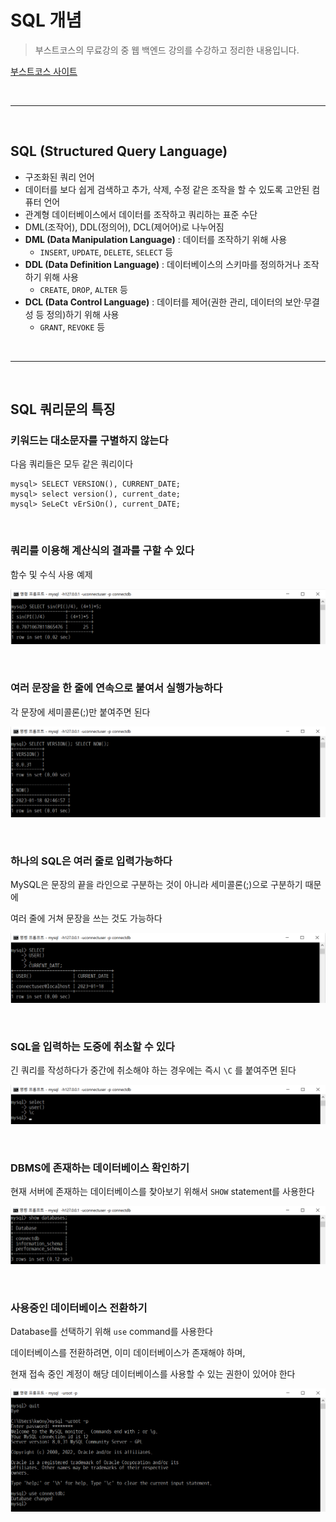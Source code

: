# SQL 개념

> 부스트코스의 무료강의 중 웹 백엔드 강의를 수강하고 정리한 내용입니다.

[부스트코스 사이트](https://www.boostcourse.org/opencourse)

<br>

---

<br>

## **SQL (Structured Query Language)**

- 구조화된 쿼리 언어
- 데이터를 보다 쉽게 검색하고 추가, 삭제, 수정 같은 조작을 할 수 있도록 고안된 컴퓨터 언어
- 관계형 데이터베이스에서 데이터를 조작하고 쿼리하는 표준 수단
- DML(조작어), DDL(정의어), DCL(제어어)로 나누어짐
- **DML (Data Manipulation Language)** : 데이터를 조작하기 위해 사용
    - `INSERT`, `UPDATE`, `DELETE`, `SELECT` 등
- **DDL (Data Definition Language)** : 데이터베이스의 스키마를 정의하거나 조작하기 위해 사용
    - `CREATE`, `DROP`, `ALTER` 등
- **DCL (Data Control Language)** : 데이터를 제어(권한 관리, 데이터의 보안·무결성 등 정의)하기 위해 사용
    - `GRANT`, `REVOKE` 등

<br>

---

<br>

## **SQL 쿼리문의 특징**

### **키워드는 대소문자를 구별하지 않는다**

다음 쿼리들은 모두 같은 쿼리이다

```
mysql> SELECT VERSION(), CURRENT_DATE;
mysql> select version(), current_date;
mysql> SeLeCt vErSiOn(), current_DATE;
```

<br>

### **쿼리를 이용해 계산식의 결과를 구할 수 있다**

함수 및 수식 사용 예제

![쿼리로 계산식 결과 구하기](./img/02_calculate.png)

<br>

### **여러 문장을 한 줄에 연속으로 붙여서 실행가능하다**

각 문장에 세미콜론(;)만 붙여주면 된다

![여러 문장을 한 줄에](./img/02_several_to_one.png)

<br>

### **하나의 SQL은 여러 줄로 입력가능하다**

MySQL은 문장의 끝을 라인으로 구분하는 것이 아니라 세미콜론(;)으로 구분하기 때문에

여러 줄에 거쳐 문장을 쓰는 것도 가능하다

![한 문장을 여러 줄로](./img/02_one_to_several.png)

<br>

### **SQL을 입력하는 도중에 취소할 수 있다**

긴 쿼리를 작성하다가 중간에 취소해야 하는 경우에는 즉시 `\C` 를 붙여주면 된다

![sql 입력 취소](./img/02_cancel.png)

<br>

### **DBMS에 존재하는 데이터베이스 확인하기**

현재 서버에 존재하는 데이터베이스를 찾아보기 위해서 `SHOW` statement를 사용한다

![데이터베이스 확인하기](./img/02_show.png)

<br>

### **사용중인 데이터베이스 전환하기**

Database를 선택하기 위해 `use` command를 사용한다

데이터베이스를 전환하려면, 이미 데이터베이스가 존재해야 하며,

현재 접속 중인 계정이 해당 데이터베이스를 사용할 수 있는 권한이 있어야 한다

![데이터베이스 전환](./img/02_use.png)